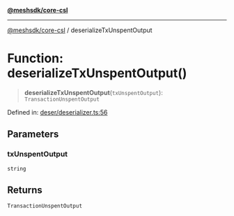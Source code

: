 [**@meshsdk/core-csl**](../README.md)

***

[@meshsdk/core-csl](../globals.md) / deserializeTxUnspentOutput

# Function: deserializeTxUnspentOutput()

> **deserializeTxUnspentOutput**(`txUnspentOutput`): `TransactionUnspentOutput`

Defined in: [deser/deserializer.ts:56](https://github.com/MeshJS/mesh/blob/1abde1553cbd7cf2cf4e40197fc0de9e4a7d0f49/packages/mesh-core-csl/src/deser/deserializer.ts#L56)

## Parameters

### txUnspentOutput

`string`

## Returns

`TransactionUnspentOutput`
